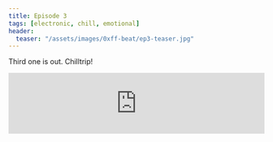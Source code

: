 ```yaml
---
title: Episode 3
tags: [electronic, chill, emotional]
header:
  teaser: "/assets/images/0xff-beat/ep3-teaser.jpg"
---
```


Third one is out. Chilltrip!

<iframe width="100%" height="120" src="https://www.mixcloud.com/widget/iframe/?hide_cover=1&light=1&feed=%2F0xff-beat%2F0xff-beat-episode-3%2F" frameborder="0" ></iframe>
